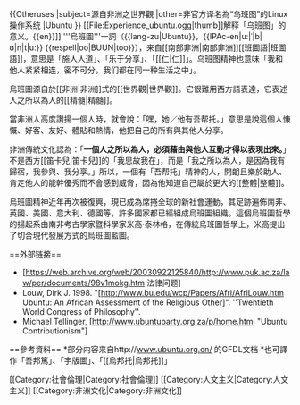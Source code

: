 {{Otheruses
|subject=源自非洲之世界觀
|other=非官方译名為“乌班图”的Linux操作系统
|Ubuntu
}}
[[File:Experience_ubuntu.ogg|thumb]]解释「乌班图」的意义。{{en}}]]
'''烏班圖'''一詞（{{lang-zu|Ubuntu}}，{{IPAc-en|u:|ˈ|b|ʊ|n|t|u:}} {{respell|oo|BUUN|too}}），来自[[南部非洲|南部非洲]][[班圖語|班圖語]]，意思是「施人人道」、「乐于分享」、「[[仁|仁]]」。乌班图精神也意味「我和他人紧紧相连，密不可分，我们都在同一种生活之中」。 

烏班圖源自於[[非洲|非洲]]式的[[世界觀|世界觀]]。它很難用西方語表達，它表述人之所以為人的[[精髓|精髓]]。

當非洲人高度讚揚一個人時，就會說：「嘿，她／他有吾帮托。」意思是說這個人慷慨、好客、友好、體貼和熱情，他把自己的所有與其他人分享。

非洲傳統文化認為：「<span style="font-weight: bold;">一個人之所以為人，必須藉由與他人互動才得以表現出來。</span>」不是西方[[笛卡兒|笛卡兒]]的「我思故我在」，而是「我之所以為人，是因為我有歸宿，我參與、我分享。」所以，一個有「吾帮托」精神的人，開朗且樂於助人、肯定他人的能幹優秀而不會感到威脅，因為他知道自己屬於更大的[[整體|整體]]。

烏班圖精神近年再次被復興，現已成為席捲全球的新社會運動，其足跡遍佈南非、英國、美國、意大利、德國等，許多國家都已經組成烏班圖組織。這個烏班圖哲學的揚起系由南非考古學家暨科學家米高‧泰林格，在傳統烏班圖哲學上，米高提出了切合現代發展方式的烏班圖藍圖。


==外部链接==

* [https://web.archive.org/web/20030922125840/http://www.puk.ac.za/law/per/documents/98v1mokg.htm  法律问题]
* Louw, Dirk J. 1998. "[http://www.bu.edu/wcp/Papers/Afri/AfriLouw.htm Ubuntu: An African Assessment of the Religious Other]". ''Twentieth World Congress of Philosophy''.
* Michael Tellinger, [http://www.ubuntuparty.org.za/p/home.html "Ubuntu Contributionism"]

==參考資料==
*部分内容来自http://www.ubuntu.org.cn/ 的GFDL文档
*也可譯作「吾邦篤」、「宇版圖」、「[[烏邦托|烏邦托]]」

[[Category:社會倫理|Category:社會倫理]]
[[Category:人文主义|Category:人文主义]]
[[Category:非洲文化|Category:非洲文化]]